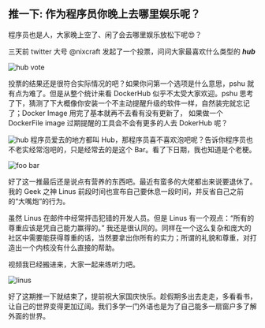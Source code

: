 
推一下: 作为程序员你晚上去哪里娱乐呢？
---

程序员也是人，大家晚上空了、闲了会去哪里娱乐放松下呢😍？

三天前 twitter 大号 @nixcraft 发起了一个投票，问问大家最喜欢什么类型的 ***hub***

![hub vote](http://cdn2.51ulong.com/18-9-28/84667635.jpg)

投票的结果还是很符合实际情况的吧？如果你问第一个选项是什么意思，pshu 就有点为难了。但是从整个统计来看 DockerHub 似乎不太受大家欢迎。pshu 思考了下，猜测了下大概像你安装一个不主动提醒升级的软件一样，自然装完就忘记了；Docker Image 用完了基本就再不去看有没有更新了， 如果做一个 DockerFile image 过期提醒的工具会不会有更多的人去 DokerHub 呢？

![hub](http://cdn2.51ulong.com/18-9-28/74269558.jpg)
程序员爱去的地方都叫 Hub，那程序员喜不喜欢泡吧呢？告诉你程序员也不老实经常泡吧的，只是经常去的是这个 Bar。看了下日期，我也知道是个老梗。

![foo bar](http://cdn2.51ulong.com/18-9-28/83363858.jpg)

好了这一推最后还是说点有营养的东西吧。最近有蛮多的大佬都出来说要退休了。我的 Geek 之神 Linus 前段时间也宣布自己要休息一段时间，并反省自己之前的“大嘴炮”的行为。

虽然 Linus 在邮件中经常抨击犯错的开发人员。但是 Linus 有一个观点：“所有的尊重应该是凭自己能力赢得的。” 我还是很认同的。同样在一个这么复杂和庞大的社区中需要能获得尊重的话，当然要拿出你所有的实力；所谓的礼貌和尊重，对打造出一个内核没有什么直接的帮助。

视频我已经搬进来，大家一起来练听力吧。

![linus](http://cdn2.51ulong.com/18-9-28/2928032.jpg)

好了这期推一下就结束了，提前祝大家国庆快乐。趁假期多出去走走，多看看书，让自己的世界变得更加辽阔。我们多学一门外语也是为了自己能多一扇窗户多了解外面的世界。



<!--stackedit_data:
eyJoaXN0b3J5IjpbMTAzNjM3NTg1MSwtMTcwNTY3NTk1MiwxMz
c0NzkxNDQ1LC04NTcxMzc3MzcsMTI1NTM1OTQwOSwxNDY0NjM0
OTg5LC0xMDIyODU0MjA0LC0xODAyNTEyODAwLC01NTM5Mjk0Nj
EsLTEzNTA3OTM2NzldfQ==
-->